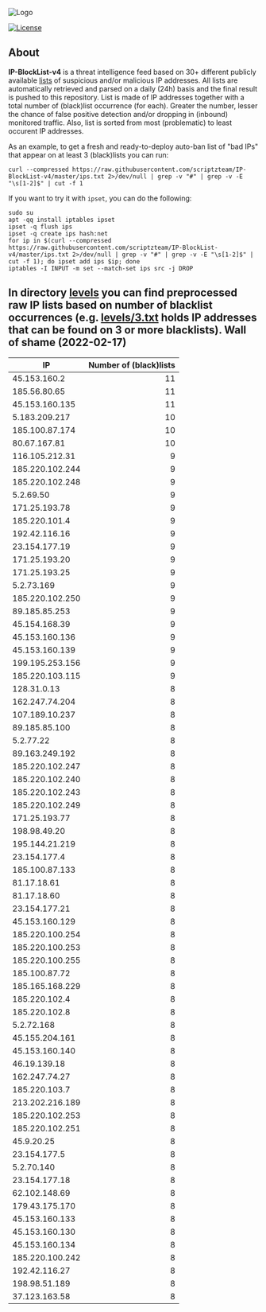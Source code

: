 ![Logo](https://i.imgur.com/PyKLAe7.png)

[![License](https://img.shields.io/badge/license-The_Unlicense-red.svg)](https://unlicense.org/)

About
----

**IP-BlockList-v4** is a threat intelligence feed based on 30+ different publicly available [lists](https://github.com/stamparm/maltrail) of suspicious and/or malicious IP addresses. All lists are automatically retrieved and parsed on a daily (24h) basis and the final result is pushed to this repository. List is made of IP addresses together with a total number of (black)list occurrence (for each). Greater the number, lesser the chance of false positive detection and/or dropping in (inbound) monitored traffic. Also, list is sorted from most (problematic) to least occurent IP addresses.

As an example, to get a fresh and ready-to-deploy auto-ban list of "bad IPs" that appear on at least 3 (black)lists you can run:

```
curl --compressed https://raw.githubusercontent.com/scriptzteam/IP-BlockList-v4/master/ips.txt 2>/dev/null | grep -v "#" | grep -v -E "\s[1-2]$" | cut -f 1
```

If you want to try it with `ipset`, you can do the following:

```
sudo su
apt -qq install iptables ipset
ipset -q flush ips
ipset -q create ips hash:net
for ip in $(curl --compressed https://raw.githubusercontent.com/scriptzteam/IP-BlockList-v4/master/ips.txt 2>/dev/null | grep -v "#" | grep -v -E "\s[1-2]$" | cut -f 1); do ipset add ips $ip; done
iptables -I INPUT -m set --match-set ips src -j DROP
```

In directory [levels](levels) you can find preprocessed raw IP lists based on number of blacklist occurrences (e.g. [levels/3.txt](levels/3.txt) holds IP addresses that can be found on 3 or more blacklists).
Wall of shame (2022-02-17)
----

|IP|Number of (black)lists|
|---|--:|
45.153.160.2|11
185.56.80.65|11
45.153.160.135|11
5.183.209.217|10
185.100.87.174|10
80.67.167.81|10
116.105.212.31|9
185.220.102.244|9
185.220.102.248|9
5.2.69.50|9
171.25.193.78|9
185.220.101.4|9
192.42.116.16|9
23.154.177.19|9
171.25.193.20|9
171.25.193.25|9
5.2.73.169|9
185.220.102.250|9
89.185.85.253|9
45.154.168.39|9
45.153.160.136|9
45.153.160.139|9
199.195.253.156|9
185.220.103.115|9
128.31.0.13|8
162.247.74.204|8
107.189.10.237|8
89.185.85.100|8
5.2.77.22|8
89.163.249.192|8
185.220.102.247|8
185.220.102.240|8
185.220.102.243|8
185.220.102.249|8
171.25.193.77|8
198.98.49.20|8
195.144.21.219|8
23.154.177.4|8
185.100.87.133|8
81.17.18.61|8
81.17.18.60|8
23.154.177.21|8
45.153.160.129|8
185.220.100.254|8
185.220.100.253|8
185.220.100.255|8
185.100.87.72|8
185.165.168.229|8
185.220.102.4|8
185.220.102.8|8
5.2.72.168|8
45.155.204.161|8
45.153.160.140|8
46.19.139.18|8
162.247.74.27|8
185.220.103.7|8
213.202.216.189|8
185.220.102.253|8
185.220.102.251|8
45.9.20.25|8
23.154.177.5|8
5.2.70.140|8
23.154.177.18|8
62.102.148.69|8
179.43.175.170|8
45.153.160.133|8
45.153.160.130|8
45.153.160.134|8
185.220.100.242|8
192.42.116.27|8
198.98.51.189|8
37.123.163.58|8
